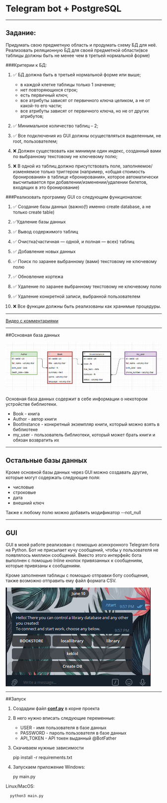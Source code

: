 # Telegram bot + PostgreSQL
___

## Задание:

Придумать свою предметную область и продумать схему БД для неё.
Реализовать реляционную БД для своей предметной области(все таблицы должны быть 
не менее чем в третьей нормальной форме) 

###Критерии к БД: 

1) ✅ БД должна быть в третьей нормальной форме или выше;
    * в каждой клетке таблицы только 1 значение;
    * нет повторяющихся строк;
    * есть первичный ключ;
    * все атрибуты зависят от первичного ключа целиком, а не от какой-то его части;
    * все атрибуты зависят от первичного ключа, но не от других атрибутов;
    
2) ✅ Минимальное количество таблиц – 2; 

3) ✅ Все подключения из GUI должны осуществляться выделенным, не root, пользователем; 

4) ❌ Должен существовать как минимум один индекс, созданный вами по
   выбранному текстовому не ключевому полю; 

5) ❌ В одной из таблиц должно присутствовать поле, заполняемое/изменяемое 
   только триггером (например, «общая стоимость бронирования» в таблице «бронирования»,
   которое автоматически высчитывается при добавлении/изменении/удалении билетов, входящих
   в это бронирование) 

###Реализовать программу GUI со следующим функционалом: 

1) ✅ Создание базы данных (важно(!) именно create database, а не только create table) 

2) ✅Удаление базы данных 

3) ✅ Вывод содержимого таблиц 

4) ✅ Очистка(частичная — одной, и полная — всех) таблиц 

5) ✅ Добавление новых данных 

6) ✅ Поиск по заранее выбранному (вами) текстовому не ключевому полю 

7) ✅ Обновление кортежа 

8) ✅ Удаление по заранее выбранному текстовому не ключевому полю 

9) ✅ Удаление конкретной записи, выбранной пользователем 

10) ❌ Все функции должны быть реализованы как хранимые процедуры.

___

[Видео с комментариями]()

___

##Основная база данных

![alt text](img/schema.png "tables")

Основная база данных содержит в себе информации о некотором устройстве библиотеки.

* Book - книга
* Author - автор книги
* BootInstance - конкретный экземпляр книги, который можно взять в библиотеке
* my_user - пользователь библиотеки, который может брать книги и обязан возвратить их

___

## Остальные базы данных

Кроме основной базы данных через GUI можно создавать другие, которые могут содержать
следующие поля:
* числовые 
* строковые
* дата
* внешний ключ

Также к любому полю можно добавить модификатор --not_null

___

## GUI

GUI в моей работе реализован с помощью асинхронного Telegram бота на Python.
Бот не присылает кучу сообщений, чтобы у пользователя не появлялось миллион сообщений.
Вместо этого интерфейс бота выполнен с помощью Inline кнопок привязанных к сообщениям,
которые привязаны к сообщениям.

Кроме заполнения таблицы с помощью отправки боту сообщения, также возможно отправить ему файл
формата CSV.

![alt text](img/menu.png "tables")


___

##Запуск

1) Создадим файл <ins>**conf.py**</ins> в корне проекта
2) В него нужно вписать следующие переменные:
   * USER - имя пользователя в базе данных
   * PASSWORD - пароль пользователя в базе данных
   * API_TOKEN - API токен выданный @BotFather
3) Скачиваем нужные зависимости


      pip install -r requirements.txt

4) Запускаем приложение
Windows:
   

      py main.py

Linux/MacOS:


      python3 main.py
